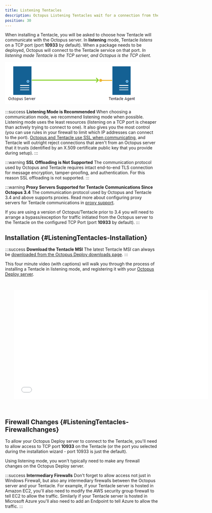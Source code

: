 ```yaml
---
title: Listening Tentacles
description: Octopus Listening Tentacles wait for a connection from the Octopus server to be told what to do.
position: 30
---
```


When installing a Tentacle, you will be asked to choose how Tentacle will communicate with the Octopus server. In **listening** mode, Tentacle *listens* on a TCP port (port **10933** by default). When a package needs to be deployed, Octopus will connect to the Tentacle service on that port. *In listening mode Tentacle is the TCP server, and Octopus is the TCP client.*

*![](/docs/images/3048114/5865876.png)*

:::success
**Listening Mode is Recommended**
When choosing a communication mode, we recommend listening mode when possible. Listening mode uses the least resources (listening on a TCP port is cheaper than actively trying to connect to one). It also gives you the most control (you can use rules in your firewall to limit which IP addresses can connect to the port). [Octopus and Tentacle use SSL when communicating](/docs/administration/security/octopus-tentacle-communication/index.md), and Tentacle will outright reject connections that aren't from an Octopus server that it trusts (identified by an X.509 certificate public key that you provide during setup).
:::

:::warning
**SSL Offloading is Not Supported**
The communication protocol used by Octopus and Tentacle requires intact end-to-end TLS connection for message encryption, tamper-proofing, and authentication. For this reason SSL offloading is not supported.
:::

:::warning
**Proxy Servers Supported for Tentacle Communications Since Octopus 3.4**
The communication protocol used by Octopus and Tentacle 3.4 and above supports proxies. Read more about configuring proxy servers for Tentacle communications in [proxy support](/docs/infrastructure/windows-targets/proxy-support.md).

If you are using a version of Octopus/Tentacle prior to 3.4 you will need to arrange a bypass/exception for traffic initiated from the Octopus server to the Tentacle on the configured TCP Port (port **10933** by default).
:::

## Installation {#ListeningTentacles-Installation}

:::success
**Download the Tentacle MSI**
The latest Tentacle MSI can always be [downloaded from the Octopus Deploy downloads page](https://octopus.com/downloads).
:::

This four minute video (with captions) will walk you through the process of installing a Tentacle in listening mode, and registering it with your [Octopus Deploy server](/docs/installation/index.md).
<iframe src="//fast.wistia.net/embed/iframe/qp12uky9qy" allowtransparency="true" frameborder="0" scrolling="no" class="wistia_embed" name="wistia_embed" allowfullscreen mozallowfullscreen webkitallowfullscreen oallowfullscreen msallowfullscreen width="640" height="360" style="margin: 30px"></iframe>

## Firewall Changes {#ListeningTentacles-Firewallchanges}

To allow your Octopus Deploy server to connect to the Tentacle, you'll need to allow access to TCP port **10933** on the Tentacle (or the port you selected during the installation wizard - port 10933 is just the default).

Using listening mode, you won't typically need to make any firewall changes on the Octopus Deploy server.

:::success
**Intermediary Firewalls**
Don't forget to allow access not just in Windows Firewall, but also any intermediary firewalls between the Octopus server and your Tentacle. For example, if your Tentacle server is hosted in Amazon EC2, you'll also need to modify the AWS security group firewall to tell EC2 to allow the traffic. Similarly if your Tentacle server is hosted in Microsoft Azure you'll also need to add an Endpoint to tell Azure to allow the traffic.
:::
